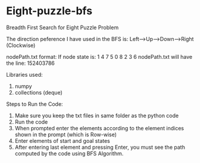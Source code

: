 # Eight-puzzle-bfs
Breadth First Search for Eight Puzzle Problem

The direction peference I have used in the BFS is:
Left-->Up-->Down-->Right (Clockwise)

nodePath.txt format:
If node state is: 
1 4 7
5 0 8
2 3 6
nodePath.txt will have the line: 152403786

Libraries used:
1) numpy
2) collections (deque)

Steps to Run the Code:

1) Make sure you keep the txt files in same folder as the python code
2) Run the code
3) When prompted enter the elements according to the element indices shown in the prompt (which is Row-wise)
4) Enter elements of start and goal states
5) After entering last element and pressing Enter, you must see the path computed by the code using BFS Algorithm.

